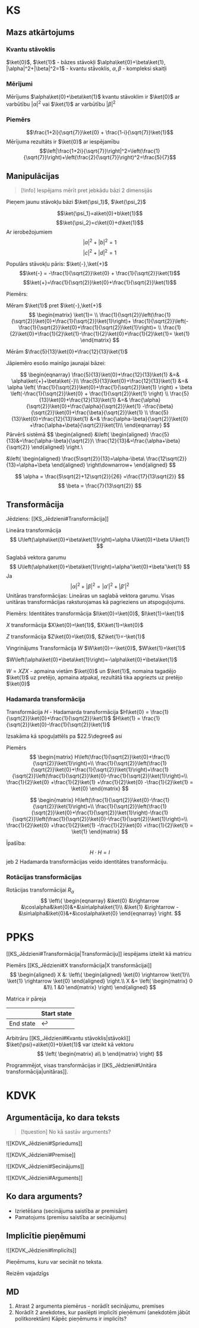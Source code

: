 # KS

## Mazs atkārtojums

### Kvantu stāvoklis

$\ket{0}$, $\ket{1}$ - bāzes stāvokļi
$\alpha\ket{0}+\beta\ket{1}, |\alpha|^2+|\beta|^2=1$ - kvantu stāvoklis, $\alpha, \beta$ - kompleksi skaitļi

### Mērījumi

Mērījums $\alpha\ket{0}+\beta\ket{1}$ kvantu stāvoklim ir $\ket{0}$ ar varbūtību $|\alpha|^2$ vai $\ket{1}$ ar varbūtību $|\beta|^2$

### Piemērs

$$\frac{1+2i}{\sqrt{7}}\ket{0} + \frac{1-i}{\sqrt{7}}\ket{1}$$
Mērījuma rezultāts ir $\ket{0}$ ar iespējamību
$$\left|\frac{1+2i}{\sqrt{7}}\right|^2=\left(\frac{1}{\sqrt{7}}\right)+\left(\frac{2}{\sqrt{7}}\right)^2=\frac{5}{7}$$
## Manipulācijas

>[!info] Iespējams mērīt pret jebkādu bāzi 2 dimensijās

Pieņem jaunu stāvokļu bāzi $\ket{\psi_1}$, $\ket{\psi_2}$

$$\ket{\psi_1}=a\ket{0}+b\ket{1}$$
$$\ket{\psi_2}=c\ket{0}+d\ket{1}$$
Ar ierobežojumiem
$$|a|^2+|b|^2=1$$
$$|c|^2+|d|^2 = 1$$



Populārs stāvokļu pāris: $\ket{-},\ket{+}$
$$\ket{-} = -\frac{1}{\sqrt{2}}\ket{0} + \frac{1}{\sqrt{2}}\ket{1}$$
$$\ket{+}=\frac{1}{\sqrt{2}}\ket{0}+\frac{1}{\sqrt{2}}\ket{1}$$

Piemērs:

Mēram $\ket{1}$ pret $\ket{-},\ket{+}$
$$
\begin{matrix}
\ket{1}= \\
\frac{1}{\sqrt{2}}\left(\frac{1}{\sqrt{2}}\ket{0}+\frac{1}{\sqrt{2}}\ket{1}\right)+
\frac{1}{\sqrt{2}}\left(-\frac{1}{\sqrt{2}}\ket{0}+\frac{1}{\sqrt{2}}\ket{1}\right)= \\
\frac{1}{2}\ket{0}+\frac{1}{2}\ket{1}-\frac{1}{2}\ket{0}+\frac{1}{2}\ket{1}=
\ket{1}
\end{matrix}
$$


Mērām $\frac{5}{13}\ket{0}+\frac{12}{13}\ket{1}$

Jāpiemēro esošo mainīgo jaunajai bāzei:

$$
\begin{eqnarray}
\frac{5}{13}\ket{0}+\frac{12}{13}\ket{1} &=& \alpha\ket{+}+\beta\ket{-}\\
\frac{5}{13}\ket{0}+\frac{12}{13}\ket{1} &=& 
\alpha
\left(
\frac{1}{\sqrt{2}}\ket{0}+\frac{1}{\sqrt{2}}\ket{1}
\right) + 
\beta
\left(-\frac{1}{\sqrt{2}}\ket{0} + \frac{1}{\sqrt{2}}\ket{1}
\right) \\
\frac{5}{13}\ket{0}+\frac{12}{13}\ket{1} &=& 
\frac{\alpha}{\sqrt{2}}\ket{0}+\frac{\alpha}{\sqrt{2}}\ket{1}
-\frac{\beta}{\sqrt{2}}\ket{0}+\frac{\beta}{\sqrt{2}}\ket{1} \\
\frac{5}{13}\ket{0}+\frac{12}{13}\ket{1} &=& 
\frac{\alpha-\beta}{\sqrt{2}}\ket{0} +\frac{\alpha+\beta}{\sqrt{2}}\ket{1}\\
\end{eqnarray}
$$
Pārvērš sistēmā
$$
\begin{aligned}
&\left\{
\begin{aligned}
\frac{5}{13}&=\frac{\alpha-\beta}{\sqrt{2}}\\
\frac{12}{13}&=\frac{\alpha+\beta}{\sqrt{2}}
\end{aligned}
\right.\\

&\left\{
\begin{aligned}
\frac{5\sqrt{2}}{13}=\alpha-\beta\\
\frac{12\sqrt{2}}{13}=\alpha+\beta
\end{aligned}
\right\downarrow+
\end{aligned}
$$

$$
\alpha = \frac{5\sqrt{2}+12\sqrt{2}}{26} =\frac{17}{13\sqrt{2}}
$$
$$
\beta = \frac{7}{13\sqrt{2}}
$$

## Transformācija

Jēdziens: [[KS_Jēdzieni#Transformācija]]

Lineāra transformācija
$$
U\left(\alpha\ket{0}+\beta\ket{1}\right)=\alpha U\ket{0}+\beta U\ket{1}
$$

Saglabā vektora garumu
$$
U\left(\alpha\ket{0}+\beta\ket{1}\right)=\alpha'\ket{0}+\beta'\ket{1}
$$
Ja
$$
|\alpha|^2+|\beta|^2 = |\alpha'|^2+|\beta'|^2
$$
Unitāras transformācijas: Lineāras un saglabā vektora garumu.
Visas unitāras transformācijas raksturojamas kā pagrieziens un atspoguļojums.

Piemērs: 
Identitātes transformācija
$I\ket{0}=\ket{0}$, $I\ket{1}=\ket{1}$

$X$ transformācija
$X\ket{0}=\ket{1}$, $X\ket{1}=\ket{0}$

$Z$ transformācija
$Z\ket{0}=\ket{0}$, $Z\ket{1}=-\ket{1}$


Vingrinājums
Transformācija $W$
$W\ket{0}=-\ket{0}$, $W\ket{1}=\ket{1}$

$W\left(\alpha\ket{0}+\beta\ket{1}\right)=-\alpha\ket{0}+\beta\ket{1}$

$W=XZX$ - apmaina vietām $\ket{0}$ un $\ket{1}$, nomaina tagadējo $\ket{1}$ uz pretējo, apmaina atpakaļ, rezultātā tika apgriezts uz pretējo $\ket{0}$

### Hadamarda transformācija

Transformācija $H$ - Hadamarda transformācija
$H\ket{0} = \frac{1}{\sqrt{2}}\ket{0}+\frac{1}{\sqrt{2}}\ket{1}$
$H\ket{1} = \frac{1}{\sqrt{2}}\ket{0}-\frac{1}{\sqrt{2}}\ket{1}$

Izsakāma kā spoguļattēls pa $22.5\degree$ asi

Piemērs
$$
\begin{matrix}
H\left(\frac{1}{\sqrt{2}}\ket{0}+\frac{1}{\sqrt{2}}\ket{1}\right)=\\
	\frac{1}{\sqrt{2}}\left(\frac{1}{\sqrt{2}}\ket{0}+\frac{1}{\sqrt{2}}\ket{1}\right)+\frac{1}{\sqrt{2}}\left(\frac{1}{\sqrt{2}}\ket{0}-\frac{1}{\sqrt{2}}\ket{1}\right)=\\
	\frac{1}{2}\ket{0} +\frac{1}{2}\ket{1} +\frac{1}{2}\ket{0} -\frac{1}{2}\ket{1} = \ket{0}
\end{matrix}
$$

$$
\begin{matrix}
H\left(\frac{1}{\sqrt{2}}\ket{0}-\frac{1}{\sqrt{2}}\ket{1}\right)=\\
	\frac{1}{\sqrt{2}}\left(\frac{1}{\sqrt{2}}\ket{0}+\frac{1}{\sqrt{2}}\ket{1}\right)-\frac{1}{\sqrt{2}}\left(\frac{1}{\sqrt{2}}\ket{0}-\frac{1}{\sqrt{2}}\ket{1}\right)=\\
	\frac{1}{2}\ket{0} +\frac{1}{2}\ket{1} -\frac{1}{2}\ket{0} +\frac{1}{2}\ket{1} = \ket{1}
\end{matrix}
$$

Īpašība:
$$H\cdot H = I$$ jeb 2 Hadamarda transformācijas veido identitātes transformāciju. 

### Rotācijas transformācijas

Rotācijas transformācijai $R_\alpha$
$$
\left\{
\begin{eqnarray}
&\ket{0} &\rightarrow &\cos\alpha&\ket{0}&+&\sin\alpha\ket{1}\\
&\ket{1} &\rightarrow -&\sin\alpha&\ket{0}&+&\cos\alpha\ket{0}
\end{eqnarray}
\right.
$$
# PPKS

[[KS_Jēdzieni#Transformācija|Transformāciju]] iespējams izteikt kā matricu

Piemērs [[KS_Jēdzieni#X transformācija|X transformācijai]]
$$
\begin{aligned}
X &:
\left\{
\begin{aligned}
\ket{0} \rightarrow \ket{1}\\
\ket{1} \rightarrow \ket{0}
\end{aligned}
\right.\\
X &=
\left(
\begin{matrix}
0 &1\\
1 &0
\end{matrix}
\right)
\end{aligned}
$$

Matrica ir pāreja

|           | Start state      |
| --------- | ---------------- |
| End state | $\hookleftarrow$ |



Arbitrāru [[KS_Jēdzieni#Kvantu stāvoklis|stāvokli]] $\ket{\psi}=a\ket{0}+b\ket{1}$ var izteikt kā vektoru
$$
\left(
\begin{matrix}
a\\
b
\end{matrix}
\right)
$$


Programmējot, visas transformācijas ir [[KS_Jēdzieni#Unitāra transformācija|unitāras]].


# KDVK

## Argumentācija, ko dara teksts


>[!question] No kā sastāv arguments?

![[KDVK_Jēdzieni#Spriedums]]

![[KDVK_Jēdzieni#Premise]]

![[KDVK_Jēdzieni#Secinājums]]

![[KDVK_Jēdzieni#Arguments]]

## Ko dara arguments?

- Izrietēšana (secinājuma saistība ar premisām)
- Pamatojums (premisu saistība ar secinājumu)

## Implicītie pieņēmumi

![[KDVK_Jēdzieni#Implicīts]]

Pieņēmums, kuru var secināt no teksta.

Reizēm vajadzīgs

## MD
1. Atrast 2 argumenta piemērus - norādīt secinājumu, premises
2. Norādīt 2 anekdotes, kur paslēpti implicīti pieņēmumi (anekdotēm jābūt politkorektām) Kāpēc pieņēmums ir implicīts?






